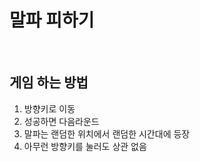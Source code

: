 # 말파 피하기

<br>

## 게임 하는 방법
1. 방향키로 이동<br>
2. 성공하면 다음라운드<br>
3. 말파는 랜덤한 위치에서 랜덤한 시간대에 등장 <br>
4. 아무런 방향키를 눌러도 상관 없음